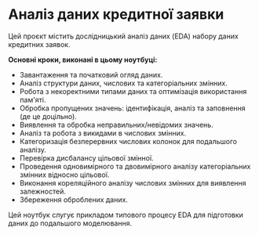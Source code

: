 # Аналіз даних кредитної заявки

Цей проєкт містить дослідницький аналіз даних (EDA) набору даних кредитних заявок.

**Основні кроки, виконані в цьому ноутбуці:**

-   Завантаження та початковий огляд даних.
-   Аналіз структури даних, числових та категоріальних змінних.
-   Робота з некоректними типами даних та оптимізація використання пам'яті.
-   Обробка пропущених значень: ідентифікація, аналіз та заповнення (де це доцільно).
-   Виявлення та обробка неправильних/невідомих значень.
-   Аналіз та робота з викидами в числових змінних.
-   Категоризація безперервних числових колонок для подальшого аналізу.
-   Перевірка дисбалансу цільової змінної.
-   Проведення одновимірного та двовимірного аналізу категоріальних змінних відносно цільової.
-   Виконання кореляційного аналізу числових змінних для виявлення залежностей.
-   Збереження оброблених даних.

Цей ноутбук слугує прикладом типового процесу EDA для підготовки даних до подальшого моделювання.
